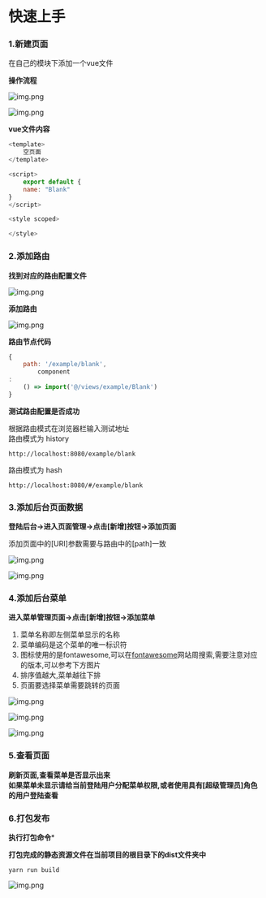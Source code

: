 # 快速上手

### 1.新建页面

在自己的模块下添加一个vue文件

**操作流程**

![img.png](./addVueFile.jpg)

![img.png](./vueFileContent.jpg)

**vue文件内容**

```javascript
<template>
    空页面
</template>

<script>
    export default {
    name: "Blank"
}
</script>

<style scoped>

</style>
```

### 2.添加路由

**找到对应的路由配置文件**

![img.png](./routerIndex.jpg)

**添加路由**

![img.png](./addRouterItem.jpg)

**路由节点代码**

```javascript
{
    path: '/example/blank',
        component
:
    () => import('@/views/example/Blank')
}
```

**测试路由配置是否成功**

根据路由模式在浏览器栏输入测试地址\
路由模式为 history

```
http://localhost:8080/example/blank
```

路由模式为 hash

```
http://localhost:8080/#/example/blank
```

### 3.添加后台页面数据

**登陆后台->进入页面管理->点击[新增]按钮->添加页面**

添加页面中的[URI]参数需要与路由中的[path]一致

![img.png](./pageMgr.jpg)

![img.png](./addPage.jpg)

### 4.添加后台菜单

**进入菜单管理页面->点击[新增]按钮->添加菜单**

1. 菜单名称即左侧菜单显示的名称
2. 菜单编码是这个菜单的唯一标识符
3. 图标使用的是fontawesome,可以在[fontawesome](https://fontawesome.com/v5/search?m=free)网站周搜索,需要注意对应的版本,可以参考下方图片
4. 排序值越大,菜单越往下排
5. 页面要选择菜单需要跳转的页面

![img.png](./menuMgr.jpg)

![img.png](./addMenu.jpg)

![img.png](./fontawesomeIcon.jpg)

### 5.查看页面

**刷新页面,查看菜单是否显示出来**\
**如果菜单未显示请给当前登陆用户分配菜单权限,或者使用具有[超级管理员]角色的用户登陆查看**

### 6.打包发布

**执行打包命令***

**打包完成的静态资源文件在当前项目的根目录下的dist文件夹中**

```
yarn run build
```

![img.png](./distDir.jpg)



